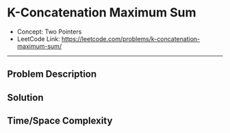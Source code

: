 # K-Concatenation Maximum Sum

- Concept: Two Pointers
- LeetCode Link: https://leetcode.com/problems/k-concatenation-maximum-sum/

---

## Problem Description

## Solution

## Time/Space Complexity

